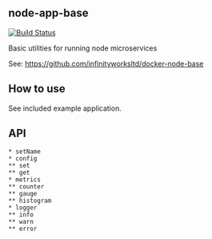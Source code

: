 node-app-base
---

[![Build Status](https://travis-ci.org/infinityworksltd/node-app-base.svg?branch=master)](https://travis-ci.org/infinityworksltd/node-app-base)

Basic utilities for running node microservices

See: https://github.com/infinityworksltd/docker-node-base

## How to use

See included example application.

## API

```
* setName
* config
** set
** get
* metrics
** counter
** gauge
** histogram
* logger
** info
** warn
** error
```
